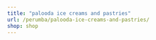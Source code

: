 ```yaml
---
title: "palooda ice creams and pastries"
url: /perumba/palooda-ice-creams-and-pastries/
shop: shop
---
```

